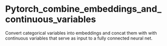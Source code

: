# Pytorch_combine_embeddings_and_continuous_variables
Convert categorical variables into embeddings and concat them with with continuous variables that serve as input to a fully connected neural net.
